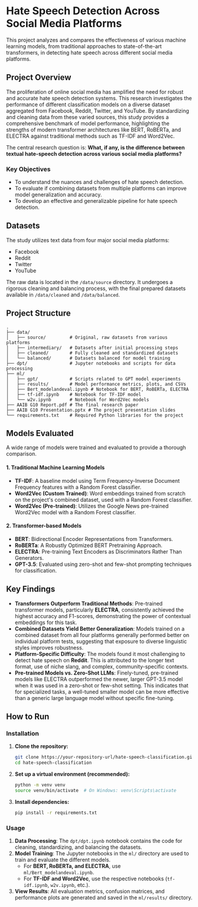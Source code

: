 # Hate Speech Detection Across Social Media Platforms

This project analyzes and compares the effectiveness of various machine learning models, from traditional approaches to state-of-the-art transformers, in detecting hate speech across different social media platforms.

## Project Overview

The proliferation of online social media has amplified the need for robust and accurate hate speech detection systems. This research investigates the performance of different classification models on a diverse dataset aggregated from Facebook, Reddit, Twitter, and YouTube. By standardizing and cleaning data from these varied sources, this study provides a comprehensive benchmark of model performance, highlighting the strengths of modern transformer architectures like BERT, RoBERTa, and ELECTRA against traditional methods such as TF-IDF and Word2Vec.

The central research question is: **What, if any, is the difference between textual hate-speech detection across various social media platforms?**

### Key Objectives

  * To understand the nuances and challenges of hate speech detection.
  * To evaluate if combining datasets from multiple platforms can improve model generalization and accuracy.
  * To develop an effective and generalizable pipeline for hate speech detection.

## Datasets

The study utilizes text data from four major social media platforms:

  * Facebook
  * Reddit
  * Twitter
  * YouTube

The raw data is located in the `/data/source` directory. It undergoes a rigorous cleaning and balancing process, with the final prepared datasets available in `/data/cleaned` and `/data/balanced`.

## Project Structure

```
.
├── data/
│   ├── source/         # Original, raw datasets from various platforms
│   ├── intermediary/   # Datasets after initial processing steps
│   ├── cleaned/        # Fully cleaned and standardized datasets
│   └── balanced/       # Datasets balanced for model training
├── dpt/                # Jupyter notebooks and scripts for data processing
├── ml/
│   ├── gpt/            # Scripts related to GPT model experiments
│   ├── results/        # Model performance metrics, plots, and CSVs
│   ├── Bert_modelandeval.ipynb # Notebook for BERT, RoBERTa, ELECTRA
│   ├── tf-idf.ipynb    # Notebook for TF-IDF model
│   └── w2v.ipynb       # Notebook for Word2Vec models
├── AAIB G10 Report.pdf # The final research paper
├── AAIB G10 Presentation.pptx # The project presentation slides
└── requirements.txt    # Required Python libraries for the project
```

## Models Evaluated

A wide range of models were trained and evaluated to provide a thorough comparison.

#### 1\. Traditional Machine Learning Models

  * **TF-IDF**: A baseline model using Term Frequency-Inverse Document Frequency features with a Random Forest classifier.
  * **Word2Vec (Custom Trained)**: Word embeddings trained from scratch on the project's combined dataset, used with a Random Forest classifier.
  * **Word2Vec (Pre-trained)**: Utilizes the Google News pre-trained Word2Vec model with a Random Forest classifier.

#### 2\. Transformer-based Models

  * **BERT**: Bidirectional Encoder Representations from Transformers.
  * **RoBERTa**: A Robustly Optimized BERT Pretraining Approach.
  * **ELECTRA**: Pre-training Text Encoders as Discriminators Rather Than Generators.
  * **GPT-3.5**: Evaluated using zero-shot and few-shot prompting techniques for classification.

## Key Findings

  * **Transformers Outperform Traditional Methods**: Pre-trained transformer models, particularly **ELECTRA**, consistently achieved the highest accuracy and F1-scores, demonstrating the power of contextual embeddings for this task.
  * **Combined Datasets Yield Better Generalization**: Models trained on a combined dataset from all four platforms generally performed better on individual platform tests, suggesting that exposure to diverse linguistic styles improves robustness.
  * **Platform-Specific Difficulty**: The models found it most challenging to detect hate speech on **Reddit**. This is attributed to the longer text format, use of niche slang, and complex, community-specific contexts.
  * **Pre-trained Models vs. Zero-Shot LLMs**: Finely-tuned, pre-trained models like ELECTRA outperformed the newer, larger GPT-3.5 model when it was used in a zero-shot or few-shot setting. This indicates that for specialized tasks, a well-tuned smaller model can be more effective than a generic large language model without specific fine-tuning.

## How to Run

### Installation

1.  **Clone the repository:**

    ```bash
    git clone https://your-repository-url/hate-speech-classification.git
    cd hate-speech-classification
    ```

2.  **Set up a virtual environment (recommended):**

    ```bash
    python -m venv venv
    source venv/bin/activate  # On Windows: venv\Scripts\activate
    ```

3.  **Install dependencies:**

    ```bash
    pip install -r requirements.txt
    ```

### Usage

1.  **Data Processing**: The `dpt/dpt.ipynb` notebook contains the code for cleaning, standardizing, and balancing the datasets.
2.  **Model Training**: The Jupyter notebooks in the `ml/` directory are used to train and evaluate the different models.
      * For **BERT, RoBERTa, and ELECTRA**, use `ml/Bert_modelandeval.ipynb`.
      * For **TF-IDF and Word2Vec**, use the respective notebooks (`tf-idf.ipynb`, `w2v.ipynb`, etc.).
3.  **View Results**: All evaluation metrics, confusion matrices, and performance plots are generated and saved in the `ml/results/` directory.
